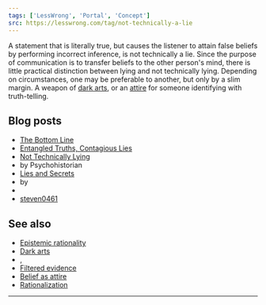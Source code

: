 ```yaml
---
tags: ['LessWrong', 'Portal', 'Concept']
src: https://lesswrong.com/tag/not-technically-a-lie
---
```


A statement that is literally true, but causes the listener to attain false beliefs by performing incorrect inference, is not technically a lie. Since the purpose of communication is to transfer beliefs to the other person's mind, there is little practical distinction between lying and not technically lying. Depending on circumstances, one may be preferable to another, but only by a slim margin. A weapon of [dark arts](https://www.lesswrong.com/tag/dark-arts), or an [attire](https://wiki.lesswrong.com/wiki/belief_as_attire) for someone identifying with truth-telling.

## Blog posts
- [The Bottom Line](http://lesswrong.com/lw/js/the_bottom_line/)
- [Entangled Truths, Contagious Lies](http://lesswrong.com/lw/uw/entangled_truths_contagious_lies/)
- [Not Technically Lying](http://lesswrong.com/lw/11y/not_technically_lying/)
-  by Psychohistorian
- [Lies and Secrets](http://lesswrong.com/lw/1j/lies_and_secrets/)
-  by
-  
- [steven0461](https://wiki.lesswrong.com/wiki/steven0461)

## See also
- [Epistemic rationality](https://wiki.lesswrong.com/wiki/Epistemic_rationality)
- [Dark arts](https://www.lesswrong.com/tag/dark-arts)
- , 
- [Filtered evidence](https://www.lesswrong.com/tag/filtered-evidence)
- [Belief as attire](https://wiki.lesswrong.com/wiki/Belief_as_attire)
- [Rationalization](https://www.lesswrong.com/tag/rationalization)



---

